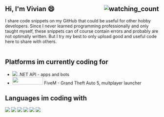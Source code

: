## Hi, I'm Vivian 😄<img src="https://komarev.com/ghpvc/?username=VivianBellfore&color=brightgreen" alt="watching_count" align="right"/><br>
I share code snippets on my GitHub that could be useful for other hobby developers. Since I never learned programming professionally and only taught myself, these snippets can of course contain errors and probably are not optimally written. But I try my best to only upload good and useful code here to share with others.<br><br>

## Platforms im currently coding for
- <img src="https://img.shields.io/badge/Discord-7289DA?style=for-the-badge&logo=discord&logoColor=white"/> .NET API - apps and bots
- <img src="https://forum-cfx-re.akamaized.net/original/4X/f/7/b/f7bd789d9d3ad55ff91dc57979e485e99e1a5273.png" width="100" height="25"/> FiveM - Grand Theft Auto 5, multplayer launcher<br>

## Languages im coding with
<img src="https://img.shields.io/badge/C%23-239120?style=for-the-badge&logo=c-sharp&logoColor=white"/> <img src="https://img.shields.io/badge/.NET-5C2D91?style=for-the-badge&logo=.net&logoColor=white"/> <img src="https://img.shields.io/badge/Lua-2C2D72?style=for-the-badge&logo=lua&logoColor=white"/> <img src="https://img.shields.io/badge/Java-ED8B00?style=for-the-badge&logo=openjdk&logoColor=white"/> <img src="https://img.shields.io/badge/JavaScript-F7DF1E?style=for-the-badge&logo=JavaScript&logoColor=white"/> <img src="https://img.shields.io/badge/MySQL-00000F?style=for-the-badge&logo=mysql&logoColor=white"/><br>
